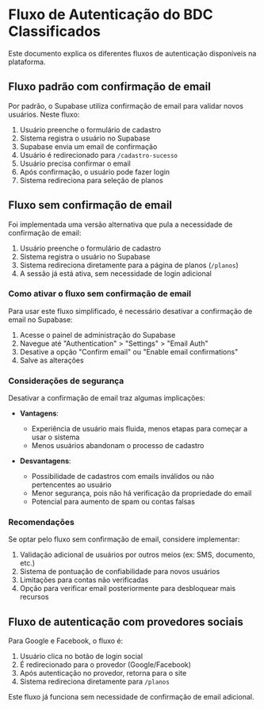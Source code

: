 # Fluxo de Autenticação do BDC Classificados

Este documento explica os diferentes fluxos de autenticação disponíveis na plataforma.

## Fluxo padrão com confirmação de email

Por padrão, o Supabase utiliza confirmação de email para validar novos usuários. Neste fluxo:

1. Usuário preenche o formulário de cadastro
2. Sistema registra o usuário no Supabase
3. Supabase envia um email de confirmação
4. Usuário é redirecionado para `/cadastro-sucesso`
5. Usuário precisa confirmar o email
6. Após confirmação, o usuário pode fazer login
7. Sistema redireciona para seleção de planos

## Fluxo sem confirmação de email

Foi implementada uma versão alternativa que pula a necessidade de confirmação de email:

1. Usuário preenche o formulário de cadastro
2. Sistema registra o usuário no Supabase
3. Sistema redireciona diretamente para a página de planos (`/planos`)
4. A sessão já está ativa, sem necessidade de login adicional

### Como ativar o fluxo sem confirmação de email

Para usar este fluxo simplificado, é necessário desativar a confirmação de email no Supabase:

1. Acesse o painel de administração do Supabase
2. Navegue até "Authentication" > "Settings" > "Email Auth"
3. Desative a opção "Confirm email" ou "Enable email confirmations"
4. Salve as alterações

### Considerações de segurança

Desativar a confirmação de email traz algumas implicações:

- **Vantagens**:
  - Experiência de usuário mais fluida, menos etapas para começar a usar o sistema
  - Menos usuários abandonam o processo de cadastro

- **Desvantagens**:
  - Possibilidade de cadastros com emails inválidos ou não pertencentes ao usuário
  - Menor segurança, pois não há verificação da propriedade do email
  - Potencial para aumento de spam ou contas falsas

### Recomendações

Se optar pelo fluxo sem confirmação de email, considere implementar:

1. Validação adicional de usuários por outros meios (ex: SMS, documento, etc.)
2. Sistema de pontuação de confiabilidade para novos usuários
3. Limitações para contas não verificadas
4. Opção para verificar email posteriormente para desbloquear mais recursos

## Fluxo de autenticação com provedores sociais

Para Google e Facebook, o fluxo é:

1. Usuário clica no botão de login social
2. É redirecionado para o provedor (Google/Facebook)
3. Após autenticação no provedor, retorna para o site
4. Sistema redireciona diretamente para `/planos`

Este fluxo já funciona sem necessidade de confirmação de email adicional. 